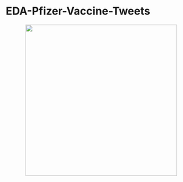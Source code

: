 # EDA-Pfizer-Vaccine-Tweets
<p align="center" width="100%">
<img src="https://www.skynewsarabia.com/images/v1/2021/06/18/1445516/800/450/1-1445516.jpg" width="400" style="display: block; margin: 0 auto"/>
</p>
